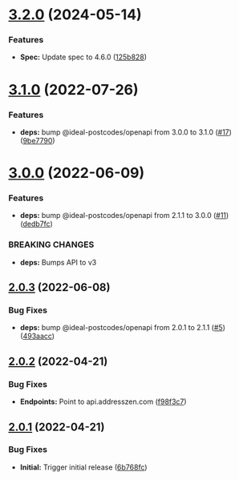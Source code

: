 # [3.2.0](https://github.com/addresszen/openapi/compare/3.1.0...3.2.0) (2024-05-14)


### Features

* **Spec:** Update spec to 4.6.0 ([125b828](https://github.com/addresszen/openapi/commit/125b828fe1df573186f024aa5aa4e5e5ccfca952))

# [3.1.0](https://github.com/addresszen/openapi/compare/3.0.0...3.1.0) (2022-07-26)


### Features

* **deps:** bump @ideal-postcodes/openapi from 3.0.0 to 3.1.0 ([#17](https://github.com/addresszen/openapi/issues/17)) ([9be7790](https://github.com/addresszen/openapi/commit/9be77900f2756de549f21568cf27a2155b6885bb))

# [3.0.0](https://github.com/addresszen/openapi/compare/2.0.3...3.0.0) (2022-06-09)


### Features

* **deps:** bump @ideal-postcodes/openapi from 2.1.1 to 3.0.0 ([#11](https://github.com/addresszen/openapi/issues/11)) ([dedb7fc](https://github.com/addresszen/openapi/commit/dedb7fcc94fcd3f881f08269dcf336661a220529))


### BREAKING CHANGES

* **deps:** Bumps API to v3

## [2.0.3](https://github.com/addresszen/openapi/compare/2.0.2...2.0.3) (2022-06-08)


### Bug Fixes

* **deps:** bump @ideal-postcodes/openapi from 2.0.1 to 2.1.1 ([#5](https://github.com/addresszen/openapi/issues/5)) ([493aacc](https://github.com/addresszen/openapi/commit/493aacc7b0d19cb1ac1eed3dfe4d7740a88b3044))

## [2.0.2](https://github.com/addresszen/openapi/compare/2.0.1...2.0.2) (2022-04-21)


### Bug Fixes

* **Endpoints:** Point to api.addresszen.com ([f98f3c7](https://github.com/addresszen/openapi/commit/f98f3c710ea93fb3f88b345b9c2f91774bbaf42a))

## [2.0.1](https://github.com/addresszen/openapi/compare/2.0.0...2.0.1) (2022-04-21)


### Bug Fixes

* **Initial:** Trigger initial release ([6b768fc](https://github.com/addresszen/openapi/commit/6b768fcaa6244181525cd2c78ba09e7a95d6c721))
